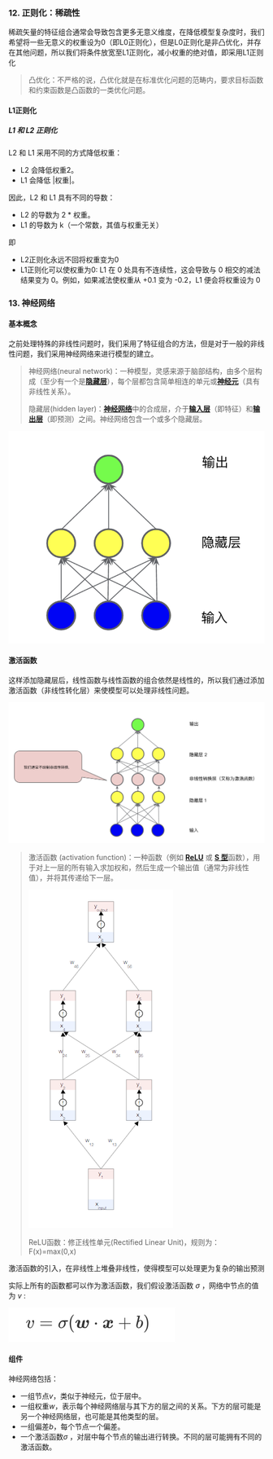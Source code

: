 ### 12. 正则化：稀疏性

稀疏矢量的特征组合通常会导致包含更多无意义维度，在降低模型复杂度时，我们希望将一些无意义的权重设为0（即L0正则化），但是L0正则化是非凸优化，并存在其他问题，所以我们将条件放宽至L1正则化，减小权重的绝对值，即采用L1正则化

> 凸优化：不严格的说，凸优化就是在标准优化问题的范畴内，要求目标函数和约束函数是凸函数的一类优化问题。

#### L1正则化

##### L1 和 L2 正则化

L2 和 L1 采用不同的方式降低权重：

- L2 会降低权重2。
- L1 会降低 |权重|。

因此，L2 和 L1 具有不同的导数：

- L2 的导数为 2 * 权重。
- L1 的导数为 k（一个常数，其值与权重无关）

即

- L2正则化永远不回将权重变为0
- L1正则化可以使权重为0: L1 在 0 处具有不连续性，这会导致与 0 相交的减法结果变为 0。例如，如果减法使权重从 +0.1 变为 -0.2，L1 便会将权重设为 0



### 13. 神经网络

#### 基本概念

之前处理特殊的非线性问题时，我们采用了特征组合的方法，但是对于一般的非线性问题，我们采用神经网络来进行模型的建立。

> 神经网络(neural network)：一种模型，灵感来源于脑部结构，由多个层构成（至少有一个是[**隐藏层**](https://developers.google.cn/machine-learning/crash-course/glossary#hidden_layer)），每个层都包含简单相连的单元或[**神经元**](https://developers.google.cn/machine-learning/crash-course/glossary#neuron)（具有非线性关系）。
>
> 隐藏层(hidden layer)：[**神经网络**](https://developers.google.cn/machine-learning/crash-course/glossary#neural_network)中的合成层，介于[**输入层**](https://developers.google.cn/machine-learning/crash-course/glossary#input_layer)（即特征）和[**输出层**](https://developers.google.cn/machine-learning/crash-course/glossary#output_layer)（即预测）之间。神经网络包含一个或多个隐藏层。

![](./img/google-7.png)

#### 激活函数

这样添加隐藏层后，线性函数与线性函数的组合依然是线性的，所以我们通过添加激活函数（非线性转化层）来使模型可以处理非线性问题。

![](./img/google-8.png)

> 激活函数 (activation function)：一种函数（例如 [**ReLU**](https://developers.google.cn/machine-learning/crash-course/glossary#ReLU) 或 [**S 型**](https://developers.google.cn/machine-learning/crash-course/glossary#sigmoid_function)函数），用于对上一层的所有输入求加权和，然后生成一个输出值（通常为非线性值），并将其传递给下一层。
>
> ![](./img/google-9.png)
>
> ReLU函数：修正线性单元(Rectified Linear Unit)，规则为：F(x)=max(0,x)

激活函数的引入，在非线性上堆叠非线性，使得模型可以处理更为复杂的输出预测

实际上所有的函数都可以作为激活函数，我们假设激活函数 $\sigma$ ，网络中节点的值为 $v$ :

![](./img/17.png)

#### 组件

神经网络包括：

- 一组节点$v$，类似于神经元，位于层中。
- 一组权重$w$，表示每个神经网络层与其下方的层之间的关系。下方的层可能是另一个神经网络层，也可能是其他类型的层。
- 一组偏差$b$，每个节点一个偏差。
- 一个激活函数$\sigma$ ，对层中每个节点的输出进行转换。不同的层可能拥有不同的激活函数。